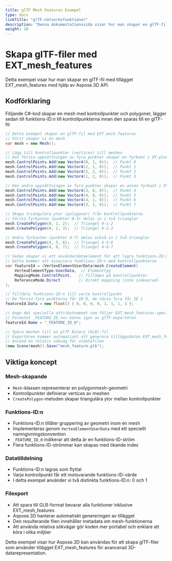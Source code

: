 ```yaml
---
title: glTF Mesh Features Exempel
type: docs
linkTitle: "glTF-nätverksfunktioner"
description: "Denna dokumentationssida visar hur man skapar en glTF-fil med EXT_mesh_features med Aspose.3D för .NET."
weight: 10
---
```


# Skapa glTF-filer med EXT_mesh_features

Detta exempel visar hur man skapar en glTF-fil med tillägget EXT_mesh_features med hjälp av Aspose.3D API.

## Kodförklaring

Följande C#-kod skapar en mesh med kontrollpunkter och polygoner, lägger sedan till funktions-ID:n till kontrollpunkterna innan den sparas till en glTF-fil:

```csharp
// Detta exempel skapar en glTF-fil med EXT_mesh_features
// Först skapar vi en mesh
var mesh = new Mesh();

// Lägg till kontrollpunkter (vertices) till meshen
// Den första uppsättningen av fyra punkter skapar en fyrkant i XY-planet på y=1
mesh.ControlPoints.Add(new Vector4(0, 1, 0));  // Punkt 0
mesh.ControlPoints.Add(new Vector4(2, 1, 0));  // Punkt 1
mesh.ControlPoints.Add(new Vector4(2, 2, 0));  // Punkt 2
mesh.ControlPoints.Add(new Vector4(1, 2, 0));  // Punkt 3

// Den andra uppsättningen av fyra punkter skapar en annan fyrkant i XY-planet på y=0
mesh.ControlPoints.Add(new Vector4(3, 0, 0));  // Punkt 4
mesh.ControlPoints.Add(new Vector4(4, 0, 0));  // Punkt 5
mesh.ControlPoints.Add(new Vector4(4, 1, 0));  // Punkt 6
mesh.ControlPoints.Add(new Vector4(3, 1, 0));  // Punkt 7

// Skapa triangulära ytor (polygoner) från kontrollpunkterna
// Första fyrkanten (punkter 0-3) delas in i två trianglar
mesh.CreatePolygon(0, 1, 2);  // Triangel 0-1-2
mesh.CreatePolygon(0, 2, 3);  // Triangel 0-2-3

// Andra fyrkanten (punkter 4-7) delas också in i två trianglar
mesh.CreatePolygon(4, 5, 6);  // Triangel 4-5-6
mesh.CreatePolygon(4, 6, 7);  // Triangel 4-6-7

// Sedan skapar vi ett användardataelement för att lagra funktions-ID:n
// Detta kommer att associera funktions-ID:n med kontrollpunkterna
var featureId = (VertexElementUserData)mesh.CreateElement(
    VertexElementType.UserData,  // Elementtyp
    MappingMode.ControlPoint,   // Tillämpa på kontrollpunkter
    ReferenceMode.Direct        // Direkt mappning (inte indexerad)
);

// Tilldela funktions-ID:n till varje kontrollpunkt
// De första fyra punkterna får ID 0, de nästa fyra får ID 1
featureId.Data = new float[] { 0, 0, 0, 0, 1, 1, 1, 1 };

// Ange det speciella attributnamnet som följer EXT_mesh_features-specifikationen
// Formatet _FEATURE_ID_<n> känns igen av glTF-exportören
featureId.Name = "_FEATURE_ID_0";

// Spara meshen till en glTF Binary (GLB)-fil
// Exportören kommer automatiskt att generera tilläggsdatan EXT_mesh_features
// Använd en relativ sökväg för utdatafilen
(new Scene(mesh)).Save("mesh_feature.glb");
```

## Viktiga koncept

### Mesh-skapande
- `Mesh`-klassen representerar en polygonmesh-geometri
- Kontrollpunkter definierar vertices av meshen
- `CreatePolygon`-metoden skapar triangulära ytor mellan kontrollpunkter

### Funktions-ID:n
- Funktions-ID:n tillåter gruppering av geometri inom en mesh
- Implementeras genom `VertexElementUserData` med ett speciellt namngivningskonvention
- `_FEATURE_ID_0` indikerar att detta är en funktions-ID-ström
- Flera funktions-ID-strömmar kan skapas med ökande index

### Datatilldelning
- Funktions-ID:n lagras som flyttal
- Varje kontrollpunkt får ett motsvarande funktions-ID-värde
- I detta exempel använder vi två distinkta funktions-ID:n: 0 och 1

### Filexport
- Att spara till GLB-format bevarar alla funktioner inklusive EXT_mesh_features
- Aspose.3D hanterar automatiskt genereringen av tillägget
- Den resulterande filen innehåller metadata om mesh-funktionerna
- Att använda relativa sökvägar gör koden mer portabel och enklare att köra i olika miljöer

Detta exempel visar hur Aspose.3D kan användas för att skapa glTF-filer som använder tillägget EXT_mesh_features för avancerad 3D-datarepresentation.